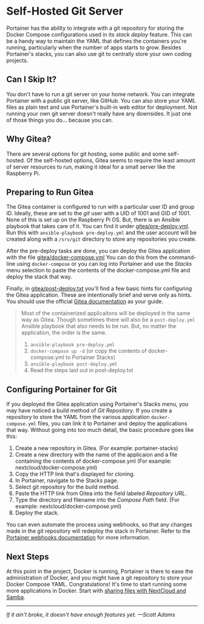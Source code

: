 # Self-Hosted Git Server
Portainer has the ability to integrate with a git repository for storing the Docker Compose configurations used in its _stack deploy_ feature. This can be a handy way to maintain the YAML that defines the containers you're running, particularly when the number of apps starts to grow. Besides Portainer's stacks, you can also use git to centrally store your own coding projects.

## Can I Skip It?
You don't have to run a git server on your home network. You can integrate Portainer with a public git server, like GitHub. You can also store your YAML files as plain text and use Portainer's built-in web editor for deployment. Not running your own git server doesn't really have any downsides. It just one of those things you do... because you can.

## Why Gitea?
There are several options for git hosting, some public and some self-hosted. Of the self-hosted options, Gitea seems to require the least amount of server resources to run, making it ideal for a small server like the Raspberry Pi.

## Preparing to Run Gitea
The Gitea container is configured to run with a particular user ID and group ID. Ideally, these are set to the _git_ user with a UID of 1001 and GID of 1001. None of this is set up on the Raspberry Pi OS. But, there is an Ansible playbook that takes care of it. You can find it under [gitea/pre-deploy.yml](https://github.com/DavesCodeMusings/CloudPi/blob/main/gitea/pre-deploy.yml). Run this with `ansible-playbook pre-deploy.yml` and the user account will be created along with a `/srv/git` directory to store any repositories you create.

After the pre-deploy tasks are done, you can deploy the Gitea application with the file [gitea/docker-compose.yml](https://github.com/DavesCodeMusings/CloudPi/blob/main/gitea/docker-compose.yml) You can do this from the command-line using `docker-compose` or you can log into Portainer and use the _Stacks_ menu selection to paste the contents of the docker-compose.yml file and deploy the stack that way.

Finally, in [gitea/post-deploy.txt](https://github.com/DavesCodeMusings/CloudPi/blob/main/gitea/post-deploy.txt) you'll find a few basic hints for configuring the Gitea application. These are intentionally brief and serve only as hints. You should use the official [Gitea documentation](https://docs.gitea.io) as your guide.

>Most of the containerized applicaitons will be deployed in the same way as Gitea. Though sometimes there will also be a `post-deploy.yml` Ansible playbook that also needs to be run. But, no matter the application, the order is the same.
>
> 1. `ansible-playbook pre-deploy.yml`
> 2. `docker-compose up -d` (or copy the contents of docker-compose.yml to Portainer Stacks)
> 3. `ansible-playbook post-deploy.yml`
> 4. Read the steps laid out in post-deploy.txt

## Configuring Portainer for Git
If you deployed the Gitea application using Portainer's Stacks menu, you may have noticed a build method of _Git Repository_. If you create a repository to store the YAML from the various application `docker-compose.yml` files, you can link it to Portainer and deploy the applications that way. Without going into too much detail, the basic procedure goes like this:

1. Create a new repository in Gitea. (For example: portainer-stacks)
2. Create a new directory with the name of the applicaion and a file containing the contents of docker-compose.yml (For example: nextcloud/docker-compose.yml)
3. Copy the HTTP link that's displayed for cloning.
4. In Portainer, navigate to the Stacks page.
5. Select git repository for the build method.
6. Paste the HTTP link from Gitea into the field labeled _Repository URL_.
7. Type the directory and filename into the _Compose Path_ field. (For example: nextcloud/docker-compose.yml)
8. Deploy the stack.

You can even automate the process using webhooks, so that any changes made in the git repository will redeploy the stack in Portainer. Refer to the [Portainer webhooks documentation](https://docs.portainer.io/v/ce-2.9/user/docker/services/webhooks) for more information.

## Next Steps
At this point in the project, Docker is running, Portainer is there to ease the administration of Docker, and you might have a git repository to store your Docker Compose YAML. Congratulations! It's time to start running some more applications in Docker. Start with [sharing files with NextCloud and Samba](deploy-file-sharing-stack.md).

___
_If it ain't broke, it doesn't have enough features yet. &mdash;Scott Adams_

